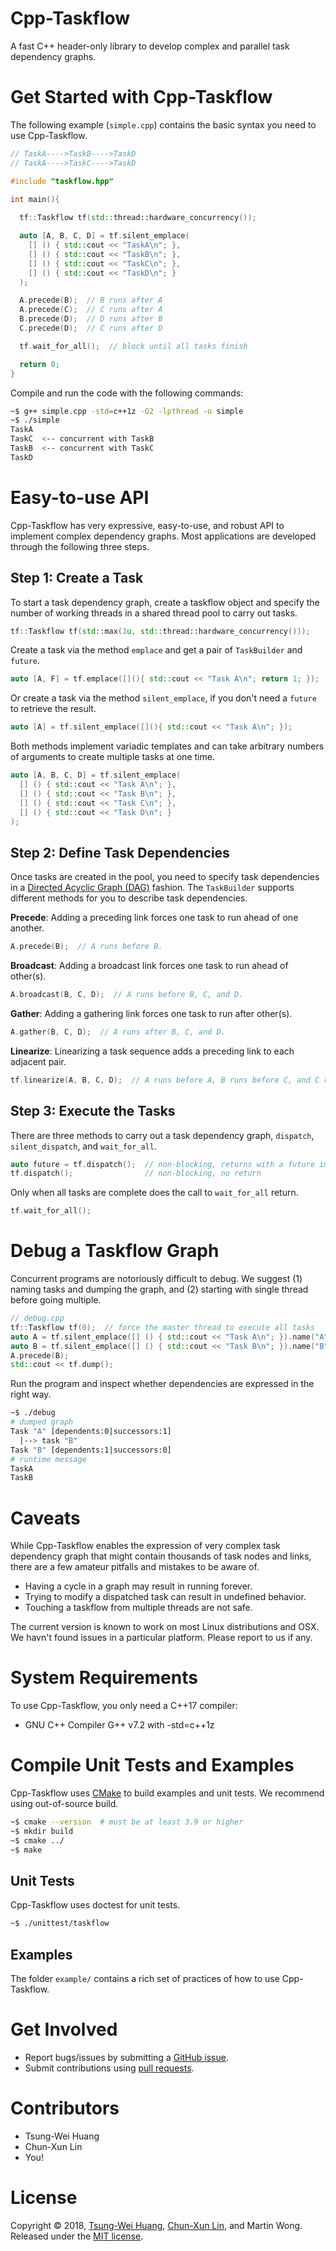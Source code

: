 # Cpp-Taskflow
A fast C++ header-only library to develop complex and parallel task dependency graphs.

# Get Started with Cpp-Taskflow

The following example (`simple.cpp`) contains the basic syntax you need to use Cpp-Taskflow.

```cpp
// TaskA---->TaskB---->TaskD
// TaskA---->TaskC---->TaskD

#include "taskflow.hpp"

int main(){
  
  tf::Taskflow tf(std::thread::hardware_concurrency());

  auto [A, B, C, D] = tf.silent_emplace(
    [] () { std::cout << "TaskA\n"; },
    [] () { std::cout << "TaskB\n"; },
    [] () { std::cout << "TaskC\n"; },
    [] () { std::cout << "TaskD\n"; }
  );  

  A.precede(B);  // B runs after A
  A.precede(C);  // C runs after A
  B.precede(D);  // D runs after B
  C.precede(D);  // C runs after D

  tf.wait_for_all();  // block until all tasks finish

  return 0;
}

```
Compile and run the code with the following commands:
```bash
~$ g++ simple.cpp -std=c++1z -O2 -lpthread -o simple
~$ ./simple
TaskA
TaskC  <-- concurrent with TaskB
TaskB  <-- concurrent with TaskC
TaskD
```

# Easy-to-use API
Cpp-Taskflow has very expressive, easy-to-use, and robust API to implement complex dependency graphs.
Most applications are developed through the following three steps.

## Step 1: Create a Task
To start a task dependency graph, 
create a taskflow object and specify the number of working threads in a shared thread pool
to carry out tasks.
```cpp
tf::Taskflow tf(std::max(1u, std::thread::hardware_concurrency()));
```
Create a task via the method `emplace` and get a pair of `TaskBuilder` and `future`.
```cpp
auto [A, F] = tf.emplace([](){ std::cout << "Task A\n"; return 1; });
```
Or create a task via the method `silent_emplace`, if you don't need a `future` to retrieve the result.
```cpp
auto [A] = tf.silent_emplace([](){ std::cout << "Task A\n"; });
```
Both methods implement variadic templates and can take arbitrary numbers of arguments to create multiple tasks at one time.
```cpp
auto [A, B, C, D] = tf.silent_emplace(
  [] () { std::cout << "Task A\n"; },
  [] () { std::cout << "Task B\n"; },
  [] () { std::cout << "Task C\n"; },
  [] () { std::cout << "Task D\n"; }
);
```

## Step 2: Define Task Dependencies
Once tasks are created in the pool, you need to specify task dependencies in a 
[Directed Acyclic Graph (DAG)](https://en.wikipedia.org/wiki/Directed_acyclic_graph) fashion.
The `TaskBuilder` supports different methods for you to describe task dependencies.

**Precede**: Adding a preceding link forces one task to run ahead of one another.
```cpp
A.precede(B);  // A runs before B.
```

**Broadcast**: Adding a broadcast link forces one task to run ahead of other(s).
```cpp
A.broadcast(B, C, D);  // A runs before B, C, and D.
```

**Gather**: Adding a gathering link forces one task to run after other(s).
```cpp
A.gather(B, C, D);  // A runs after B, C, and D.
```

**Linearize**: Linearizing a task sequence adds a  preceding link to each adjacent pair.
```cpp
tf.linearize(A, B, C, D);  // A runs before A, B runs before C, and C runs before D.
```

## Step 3: Execute the Tasks
There are three methods to carry out a task dependency graph, `dispatch`, `silent_dispatch`, and `wait_for_all`.
```cpp
auto future = tf.dispatch();  // non-blocking, returns with a future immediately.
tf.dispatch();                // non-blocking, no return
```
Only when all tasks are complete does the call to `wait_for_all` return.
```cpp
tf.wait_for_all();
```

# Debug a Taskflow Graph
Concurrent programs are notoriously difficult to debug. 
We suggest (1) naming tasks and dumping the graph, and (2) starting with single thread before going multiple.

```cpp
// debug.cpp
tf::Taskflow tf(0);  // force the master thread to execute all tasks
auto A = tf.silent_emplace([] () { std::cout << "Task A\n"; }).name("A");
auto B = tf.silent_emplace([] () { std::cout << "Task B\n"; }).name("B");
A.precede(B);
std::cout << tf.dump();
```
Run the program and inspect whether dependencies are expressed in the right way.
```bash
~$ ./debug
# dumped graph
Task "A" [dependents:0|successors:1]
  |--> task "B"
Task "B" [dependents:1|successors:0]
# runtime message
TaskA
TaskB
```

# Caveats
While Cpp-Taskflow enables the expression of very complex task dependency graph that might contain 
thousands of task nodes and links, there are a few amateur pitfalls and mistakes to be aware of.

+ Having a cycle in a graph may result in running forever.
+ Trying to modify a dispatched task can result in undefined behavior.
+ Touching a taskflow from multiple threads are not safe.

The current version is known to work on most Linux distributions and OSX.
We havn't found issues in a particular platform.
Please report to us if any.

# System Requirements
To use Cpp-Taskflow, you only need a C++17 compiler:
+ GNU C++ Compiler G++ v7.2 with -std=c++1z

# Compile Unit Tests and Examples
Cpp-Taskflow uses [CMake](https://cmake.org/) to build examples and unit tests.
We recommend using out-of-source build.
```bash
~$ cmake --version  # must be at least 3.9 or higher
~$ mkdir build
~$ cmake ../
~$ make 
```
## Unit Tests
Cpp-Taskflow uses doctest for unit tests.
```bash
~$ ./unittest/taskflow
```

## Examples
The folder `example/` contains a rich set of practices of how to use Cpp-Taskflow.

# Get Involved
+ Report bugs/issues by submitting a <a href="https://github.com/twhuang-uiuc/cpp-taskflow/issues">GitHub issue</a>.
+ Submit contributions using <a href="https://github.com/twhuang-uiuc/cpp-taskflow/pulls">pull requests<a>.

# Contributors
+ Tsung-Wei Huang
+ Chun-Xun Lin
+ You!

# License

Copyright © 2018, [Tsung-Wei Huang](http://web.engr.illinois.edu/~thuang19/), [Chun-Xun Lin](https://github.com/clin99), and Martin Wong.
Released under the [MIT license](https://github.com/twhuang-uiuc/cpp-taskflow/blob/master/LICENSE).


